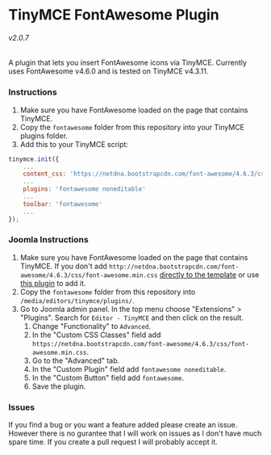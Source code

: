 # TinyMCE FontAwesome Plugin

###### v2.0.7

A plugin that lets you insert FontAwesome icons via TinyMCE. Currently uses FontAwesome v4.6.0 and is tested on TinyMCE v4.3.11.


### Instructions
1. Make sure you have FontAwesome loaded on the page that contains TinyMCE.
2. Copy the `fontawesome` folder from this repository into your TinyMCE plugins folder.
3. Add this to your TinyMCE script:
```js
tinymce.init({
    ...
    content_css: 'https://netdna.bootstrapcdn.com/font-awesome/4.6.3/css/font-awesome.min.css'
    ...
    plugins: 'fontawesome noneditable'
    ...
    toolbar: 'fontawesome'
    ...
});
```

### Joomla Instructions
1. Make sure you have FontAwesome loaded on the page that contains TinyMCE. If you don't add `http://netdna.bootstrapcdn.com/font-awesome/4.6.3/css/font-awesome.min.css` [directly to the template](https://docs.joomla.org/J3.x:Adding_JavaScript_and_CSS_to_the_page) or use [this plugin](https://thekrotek.com/joomla-extensions/admin-custom-css) to add it.
2. Copy the `fontawesome` folder from this repository into `/media/editors/tinymce/plugins/`.
3. Go to Joomla admin panel. In the top menu choose "Extensions" > "Plugins". Search for `Editor - TinyMCE` and then click on the result.
    1. Change "Functionality" to `Advanced`.
    2. In the "Custom CSS Classes" field add `https://netdna.bootstrapcdn.com/font-awesome/4.6.3/css/font-awesome.min.css`.
    3. Go to the "Advanced" tab.
    4. In the "Custom Plugin" field add `fontawesome noneditable`.
    5. In the "Custom Button" field add `fontawesome`.
    6. Save the plugin.

### Issues
If you find a bug or you want a feature added please create an issue. However there is no gurantee that I will work on issues as I don't have much spare time. If you create a pull request I will probably accept it.
